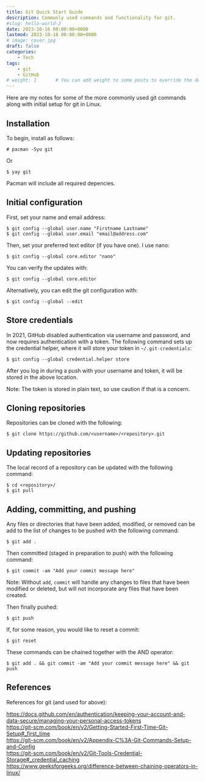 ```yaml
---
title: Git Quick Start Guide
description: Commonly used commands and functionality for git.
#slug: hello-world-2
date: 2023-10-16 00:00:00+0000
lastmod: 2023-10-18 00:00:00+0000
# image: cover.jpg
draft: false
categories:
    - Tech
tags:
    - git
    - GitHub
# weight: 1       # You can add weight to some posts to override the default sorting (date descending)
---
```


Here are my notes for some of the more commonly used git commands along with initial setup for git in Linux.

## Installation 

To begin, install as follows:

    # pacman -Syu git

Or

    $ yay git

Pacman will include all required depencies.

## Initial configuration

First, set your name and email address:

    $ git config --global user.name "Firstname Lastname"
    $ git config --global user.email "email@address.com"

Then, set your preferred text editor (if you have one). I use nano:

    $ git config --global core.editor "nano"

You can verify the updates with:

    $ git config --global core.editor

Alternatively, you can edit the git configuration with:

    $ git config --global --edit

## Store credentials

In 2021, GitHub disabled authentication via username and password, and now requires authentication with a token. The following command sets up the credential helper, where it will store your token in `~/.git-credentials`:

    $ git config --global credential.helper store

After you log in during a push with your username and token, it will be stored in the above location.

Note: The token is stored in plain text, so use caution if that is a concern.

## Cloning repositories

Repositories can be cloned with the following:

    $ git clone https://github.com/<username>/<repository>.git

## Updating repositories

The local record of a repository can be updated with the following command:

    $ cd <repository>/
    $ git pull

## Adding, committing, and pushing

Any files or directories that have been added, modified, or removed can be add to the list of changes to be pushed with the following command:

    $ git add .

Then committed (staged in preparation to push) with the following command:

    $ git commit -am "Add your commit message here"

Note: Without `add`, `commit` will handle any changes to files that have been modified or deleted, but will not incorporate any files that have been created.

Then finally pushed:

    $ git push

If, for some reason, you would like to reset a commit:

    $ git reset

These commands can be chained together with the AND operator:

    $ git add . && git commit -am "Add your commit message here" && git push

## References

References for git (and used for above):

https://docs.github.com/en/authentication/keeping-your-account-and-data-secure/managing-your-personal-access-tokens</br>
https://git-scm.com/book/en/v2/Getting-Started-First-Time-Git-Setup#_first_time</br>
https://git-scm.com/book/en/v2/Appendix-C%3A-Git-Commands-Setup-and-Config</br>
https://git-scm.com/book/en/v2/Git-Tools-Credential-Storage#_credential_caching</br>
https://www.geeksforgeeks.org/difference-between-chaining-operators-in-linux/